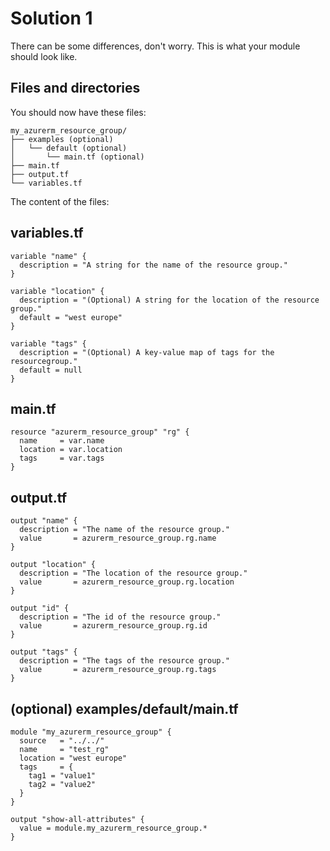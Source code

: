 # Solution 1

There can be some differences, don't worry. This is what your module should look like.

## Files and directories

You should now have these files:

```
my_azurerm_resource_group/
├── examples (optional)
│   └── default (optional)
│       └── main.tf (optional)
├── main.tf
├── output.tf
└── variables.tf
```

The content of the files:

## variables.tf

```hcl
variable "name" {
  description = "A string for the name of the resource group."
}

variable "location" {
  description = "(Optional) A string for the location of the resource group."
  default = "west europe"
}

variable "tags" {
  description = "(Optional) A key-value map of tags for the resourcegroup."
  default = null
}
```

## main.tf

```hcl
resource "azurerm_resource_group" "rg" {
  name     = var.name
  location = var.location
  tags     = var.tags
}
```

## output.tf

```hcl
output "name" {
  description = "The name of the resource group."
  value       = azurerm_resource_group.rg.name
}

output "location" {
  description = "The location of the resource group."
  value       = azurerm_resource_group.rg.location
}

output "id" {
  description = "The id of the resource group."
  value       = azurerm_resource_group.rg.id
}

output "tags" {
  description = "The tags of the resource group."
  value       = azurerm_resource_group.rg.tags
}
```

## (optional) examples/default/main.tf

```hcl
module "my_azurerm_resource_group" {
  source   = "../../"
  name     = "test_rg"
  location = "west europe"
  tags     = {
    tag1 = "value1"
    tag2 = "value2"
  }
}

output "show-all-attributes" {
  value = module.my_azurerm_resource_group.*
}
```

